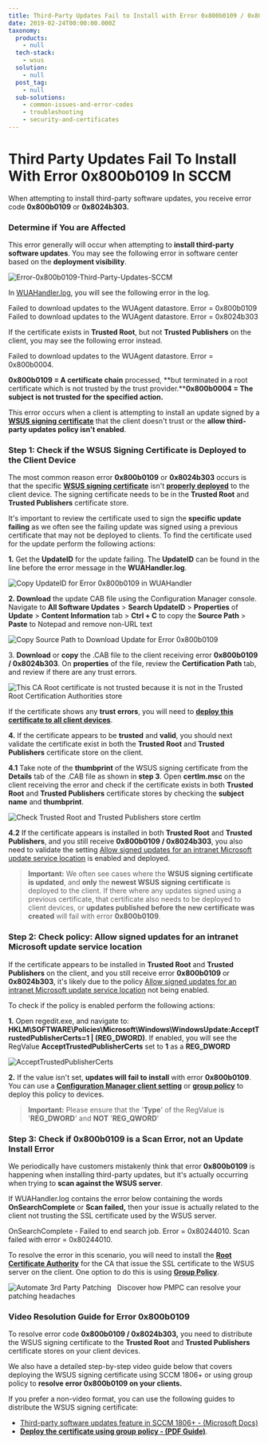 ```yaml
---
title: Third-Party Updates Fail to Install with Error 0x800b0109 / 0x8024b303 in SCCM
date: 2019-02-24T00:00:00.000Z
taxonomy:
  products:
    - null
  tech-stack:
    - wsus
  solution:
    - null
  post_tag:
    - null
  sub-solutions:
    - common-issues-and-error-codes
    - troubleshooting
    - security-and-certificates
---
```


# Third Party Updates Fail To Install With Error 0x800b0109 In SCCM

When attempting to install third-party software updates, you receive error code **0x800b0109** or **0x8024b303.**

### Determine if You are Affected

This error generally will occur when attempting to **install third-party software updates**. You may see the following error in software center based on the **deployment visibility**.

![Error-0x800b0109-Third-Party-Updates-SCCM](../../_images/Error-0x800b0109-Third-Party-Updates-SCCM.png)

In [WUAHandler.log](https://patchmypc.com/collecting-log-files-for-patch-my-pc-support#update-troubleshooting-client-logs), you will see the following error in the log.

Failed to download updates to the WUAgent datastore. Error = 0x800b0109\
Failed to download updates to the WUAgent datastore. Error = 0x8024b303

If the certificate exists in **Trusted Root**, but not **Trusted Publishers** on the client, you may see the following error instead.

Failed to download updates to the WUAgent datastore. Error = 0x800b0004.

**0x800b0109 = A certificate chain** processed, \*\*but terminated in a root certificate which is not trusted by the trust provider.\*\***0x800b0004 = The subject is not trusted for the specified action.**

This error occurs when a client is attempting to install an update signed by a [**WSUS signing certificate**](../../wsus-signing-certificate-options-for-third-party-updates-in-configuration-manager/) that the client doesn't trust or the **allow third-party updates policy isn't enabled**.

### Step 1: Check if the WSUS Signing Certificate is Deployed to the Client Device

The most common reason error **0x800b0109** or **0x8024b303** occurs is that the specific [**WSUS signing certificate**](../../wsus-signing-certificate-options-for-third-party-updates-in-configuration-manager/) isn't [**properly deployed**](../../how-to-deploy-the-wsus-signing-certificate-for-third-party-software-updates/) to the client device. The signing certificate needs to be in the **Trusted Root** and **Trusted Publishers** certificate store.

It's important to review the certificate used to sign the **specific update failing** as we often see the failing update was signed using a previous certificate that may not be deployed to clients. To find the certificate used for the update perform the following actions:

**1.** Get the **UpdateID** for the update failing. The **UpdateID** can be found in the line before the error message in the **WUAHandler.log**.

![Copy UpdateID for Error 0x800b0109 in WUAHandler](../../_images/Copy-UpdateID-for-Error-0x800b0109-in-WUAHandler.png)

**2. Download** the update CAB file using the Configuration Manager console. Navigate to **All Software Updates** > **Search UpdateID** > **Properties** of **Update** > **Content Information** tab > **Ctrl + C** to copy the **Source Path** > **Paste** to Notepad and remove non-URL text

![Copy Source Path to Download Update for Error 0x800b0109](../../_images/Copy-Source-Path-to-Download-Update-for-Error-0x800b0109.png)

3\. **Download** or **copy** the .CAB file to the client receiving error **0x800b0109 / 0x8024b303**. On **properties** of the file, review the **Certification Path** tab, and review if there are any trust errors.

![This CA Root certificate is not trusted because it is not in the Trusted Root Certification Authorities store](../../_images/This-CA-Root-certificate-is-not-trusted-because-it-is-not-in-the-Trusted-Root-Certification-Authorities-store.png)

If the certificate shows any **trust errors**, you will need to [**deploy this certificate to all client devices**](../../how-to-deploy-the-wsus-signing-certificate-for-third-party-software-updates/).

**4.** If the certificate appears to be **trusted** and **valid**, you should next validate the certificate exist in both the **Trusted Root** and **Trusted Publishers** certificate store on the client.

**4.1** Take note of the **thumbprint** of the WSUS signing certificate from the **Details** tab of the .CAB file as shown in **step 3**. Open **certlm.msc** on the client receiving the error and check if the certificate exists in both **Trusted Root** and **Trusted Publishers** certificate stores by checking the **subject name** and **thumbprint**.

![Check Trusted Root and Trusted Publishers store certlm](../../_images/Check-Trusted-Root-and-Trusted-Publishers-store-certlm.png)

**4.2** If the certificate appears is installed in both **Trusted Root** and **Trusted Publishers**, and you still receive **0x800b0109 / 0x8024b303**, you also need to validate the setting [Allow signed updates for an intranet Microsoft update service location](third-party-updates-fail-to-install-with-error-0x800b0109-in-sccm.md#step3) is enabled and deployed.

> **Important:** We often see cases where the **WSUS signing certificate is updated**, and **only** the **newest WSUS signing certificate** is deployed to the client. If there where any updates signed using a previous certificate, that certificate also needs to be deployed to client devices, or **updates published before the new certificate was created** will fail with error **0x800b0109**.

### Step 2: Check policy: Allow signed updates for an intranet Microsoft update service location

If the certificate appears to be installed in **Trusted Root** and **Trusted Publishers** on the client, and you still receive error **0x800b0109** or **0x8024b303**, it's likely due to the policy [Allow signed updates for an intranet Microsoft update service location](https://docs.microsoft.com/en-us/mem/configmgr/sum/deploy-use/third-party-software-updates#enable-third-party-updates-on-the-clients) not being enabled.

To check if the policy is enabled perform the following actions:

**1.** Open regedit.exe, and navigate to: **HKLM\SOFTWARE\Policies\Microsoft\Windows\WindowsUpdate:AcceptTrustedPublisherCerts=1 | (REG\_DWORD)**. If enabled, you will see the RegValue **AcceptTrustedPublisherCerts** set to **1** as a **REG\_DWORD**

![AcceptTrustedPublisherCerts](../../_images/AcceptTrustedPublisherCerts.png)

**2.** If the value isn't set, **updates will fail to install** with error **0x800b0109**. You can use a [**Configuration Manager client setting**](../../how-to-deploy-the-wsus-signing-certificate-for-third-party-software-updates/#clientsetting) or [**group policy**](https://patchmypc.com/scupcatalog/documentation/CertificateAndGPODeploymentGuide.pdf) to deploy this policy to devices.

> **Important:** Please ensure that the '**Type**' of the RegValue is '**REG\_DWORD**' and **NOT** '**REG\_QWORD**'

### Step 3: Check if 0x800b0109 is a Scan Error, not an Update Install Error

We periodically have customers mistakenly think that error **0x800b0109** is happening when installing third-party updates, but it's actually occurring when trying to **scan against the WSUS server**.

If WUAHandler.log contains the error below containing the words **OnSearchComplete** or **Scan failed,** then your issue is actually related to the client not trusting the SSL certificate used by the WSUS server.

OnSearchComplete - Failed to end search job. Error = 0x80244010. Scan failed with error = 0x80244010.

To resolve the error in this scenario, you will need to install the [**Root Certificate Authority**](https://en.wikipedia.org/wiki/Certificate_authority) for the CA that issue the SSL certificate to the WSUS server on the client. One option to do this is using [**Group Policy**](https://docs.microsoft.com/en-us/windows-server/identity/ad-fs/deployment/distribute-certificates-to-client-computers-by-using-group-policy).

![Automate 3rd Party Patching   Discover how PMPC can resolve your patching headaches](../../_images/interactive-156207349366.png)

### Video Resolution Guide for Error 0x800b0109

To resolve error code **0x800b0109 / 0x8024b303,** you need to distribute the WSUS signing certificate to the **Trusted Root** and **Trusted Publishers** certificate stores on your client devices.

We also have a detailed step-by-step video guide below that covers deploying the WSUS signing certificate using SCCM 1806+ or using group policy to **resolve error 0x800b0109 on your clients.**

If you prefer a non-video format, you can use the following guides to distribute the WSUS signing certificate:

* [Third-party software updates feature in SCCM 1806+ - (Microsoft Docs)](https://docs.microsoft.com/en-us/mem/configmgr/sum/deploy-use/third-party-software-updates#enable-third-party-updates-on-the-sup)&#x20;
* [**Deploy the certificate using group policy - (PDF Guide)**](../../scupcatalog/documentation/CertificateAndGPODeploymentGuide.pdf).
